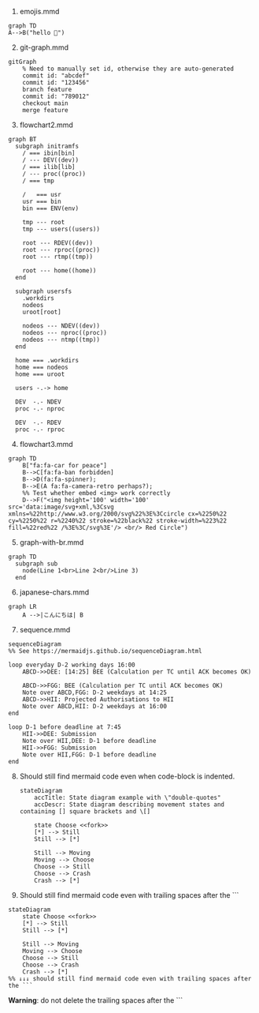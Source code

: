 1. emojis.mmd
```mermaid
graph TD
A-->B("hello 🐛")
```
2. git-graph.mmd
```mermaid
gitGraph
    % Need to manually set id, otherwise they are auto-generated
    commit id: "abcdef"
    commit id: "123456"
    branch feature
    commit id: "789012"
    checkout main
    merge feature
```
3. flowchart2.mmd
```mermaid
graph BT
  subgraph initramfs
    / === ibin[bin]
    / --- DEV((dev))
    / === ilib[lib]
    / --- proc((proc))
    / === tmp

    /   === usr
    usr === bin
    bin === ENV(env)

    tmp --- root
    tmp --- users((users))

    root --- RDEV((dev))
    root --- rproc((proc))
    root --- rtmp((tmp))

    root --- home((home))
  end

  subgraph usersfs
    .workdirs
    nodeos
    uroot[root]

    nodeos --- NDEV((dev))
    nodeos --- nproc((proc))
    nodeos --- ntmp((tmp))
  end

  home === .workdirs
  home === nodeos
  home === uroot

  users -.-> home

  DEV  -.- NDEV
  proc -.- nproc

  DEV  -.- RDEV
  proc -.- rproc
```
4. flowchart3.mmd
```mermaid
graph TD
    B["fa:fa-car for peace"]
    B-->C[fa:fa-ban forbidden]
    B-->D(fa:fa-spinner);
    B-->E(A fa:fa-camera-retro perhaps?);
    %% Test whether embed <img> work correctly
    D-->F("<img height='100' width='100' src='data:image/svg+xml,%3Csvg xmlns=%22http://www.w3.org/2000/svg%22%3E%3Ccircle cx=%2250%22 cy=%2250%22 r=%2240%22 stroke=%22black%22 stroke-width=%223%22 fill=%22red%22 /%3E%3C/svg%3E'/> <br/> Red Circle")
```
5. graph-with-br.mmd
```mermaid
graph TD
  subgraph sub
    node(Line 1<br>Line 2<br/>Line 3)
  end
```
6. japanese-chars.mmd
```mermaid
graph LR
    A -->|こんにちは| B
```
7. sequence.mmd
```mermaid
sequenceDiagram
%% See https://mermaidjs.github.io/sequenceDiagram.html

loop everyday D-2 working days 16:00
    ABCD->>DEE: [14:25] BEE (Calculation per TC until ACK becomes OK)
    
    ABCD->>FGG: BEE (Calculation per TC until ACK becomes OK)
    Note over ABCD,FGG: D-2 weekdays at 14:25
    ABCD->>HII: Projected Authorisations to HII
    Note over ABCD,HII: D-2 weekdays at 16:00
end

loop D-1 before deadline at 7:45
    HII->>DEE: Submission
    Note over HII,DEE: D-1 before deadline
    HII->>FGG: Submission
    Note over HII,FGG: D-1 before deadline
end
```
8. Should still find mermaid code even when code-block is indented.

    ```mermaid
    stateDiagram
        accTitle: State diagram example with \"double-quotes"
        accDescr: State diagram describing movement states and containing [] square brackets and \[]

        state Choose <<fork>>
        [*] --> Still
        Still --> [*]

        Still --> Moving
        Moving --> Choose
        Choose --> Still
        Choose --> Crash
        Crash --> [*]
    ```

9. Should still find mermaid code even with trailing spaces after the \`\`\`

```mermaid
stateDiagram
    state Choose <<fork>>
    [*] --> Still
    Still --> [*]

    Still --> Moving
    Moving --> Choose
    Choose --> Still
    Choose --> Crash
    Crash --> [*]
%% ↓↓↓ should still find mermaid code even with trailing spaces after the ```
```   

**Warning**: do not delete the trailing spaces after the \`\`\`
